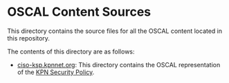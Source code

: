 # OSCAL Content Sources
This directory contains the source files for all the OSCAL content located in this repository.

The contents of this directory are as follows:

- [ciso-ksp.kpnnet.org](ciso-ksp.kpnnet.org): This directory contains the OSCAL representation of the [KPN Security Policy](https://ciso-ksp.kpnnet.org/).
